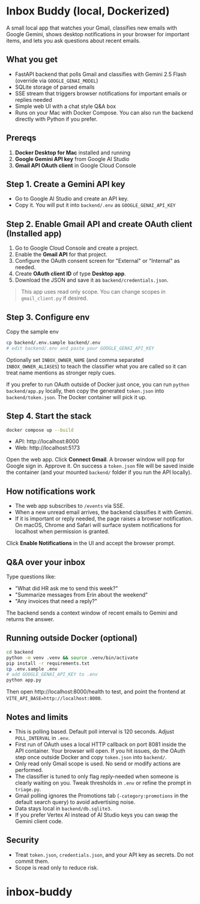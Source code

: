 # Inbox Buddy (local, Dockerized)

A small local app that watches your Gmail, classifies new emails with Google Gemini, shows desktop notifications in your browser for important items, and lets you ask questions about recent emails.

## What you get

- FastAPI backend that polls Gmail and classifies with Gemini 2.5 Flash (override via `GOOGLE_GENAI_MODEL`)
- SQLite storage of parsed emails
- SSE stream that triggers browser notifications for important emails or replies needed
- Simple web UI with a chat style Q&A box
- Runs on your Mac with Docker Compose. You can also run the backend directly with Python if you prefer.

## Prereqs

1. **Docker Desktop for Mac** installed and running
2. **Google Gemini API key** from Google AI Studio
3. **Gmail API OAuth client** in Google Cloud Console

## Step 1. Create a Gemini API key

- Go to Google AI Studio and create an API key.
- Copy it. You will put it into `backend/.env` as `GOOGLE_GENAI_API_KEY`

## Step 2. Enable Gmail API and create OAuth client (Installed app)

1. Go to Google Cloud Console and create a project.
2. Enable the **Gmail API** for that project.
3. Configure the OAuth consent screen for "External" or "Internal" as needed.
4. Create **OAuth client ID** of type **Desktop app**.
5. Download the JSON and save it as `backend/credentials.json`.

> This app uses read only scope. You can change scopes in `gmail_client.py` if desired.

## Step 3. Configure env

Copy the sample env

```bash
cp backend/.env.sample backend/.env
# edit backend/.env and paste your GOOGLE_GENAI_API_KEY
```

Optionally set `INBOX_OWNER_NAME` (and comma separated `INBOX_OWNER_ALIASES`) to teach the classifier what you are called so it can treat name mentions as stronger reply cues.

If you prefer to run OAuth outside of Docker just once, you can run `python backend/app.py` locally, then copy the generated `token.json` into `backend/token.json`. The Docker container will pick it up.

## Step 4. Start the stack

```bash
docker compose up --build
```

- API: http://localhost:8000
- Web: http://localhost:5173

Open the web app. Click **Connect Gmail**. A browser window will pop for Google sign in. Approve it. On success a `token.json` file will be saved inside the container (and your mounted `backend/` folder if you run the API locally).

## How notifications work

- The web app subscribes to `/events` via SSE.
- When a new unread email arrives, the backend classifies it with Gemini.
- If it is important or reply needed, the page raises a browser notification. On macOS, Chrome and Safari will surface system notifications for localhost when permission is granted.

Click **Enable Notifications** in the UI and accept the browser prompt.

## Q&A over your inbox

Type questions like:
- "What did HR ask me to send this week?"
- "Summarize messages from Erin about the weekend"
- "Any invoices that need a reply?"

The backend sends a context window of recent emails to Gemini and returns the answer.

## Running outside Docker (optional)

```bash
cd backend
python -m venv .venv && source .venv/bin/activate
pip install -r requirements.txt
cp .env.sample .env
# add GOOGLE_GENAI_API_KEY to .env
python app.py
```

Then open http://localhost:8000/health to test, and point the frontend at `VITE_API_BASE=http://localhost:8000`.

## Notes and limits

- This is polling based. Default poll interval is 120 seconds. Adjust `POLL_INTERVAL` in `.env`.
- First run of OAuth uses a local HTTP callback on port 8081 inside the API container. Your browser will open. If you hit issues, do the OAuth step once outside Docker and copy `token.json` into `backend/`.
- Only read only Gmail scope is used. No send or modify actions are performed.
- The classifier is tuned to only flag reply-needed when someone is clearly waiting on you. Tweak thresholds in `.env` or refine the prompt in `triage.py`.
- Gmail polling ignores the Promotions tab (`-category:promotions` in the default search query) to avoid advertising noise.
- Data stays local in `backend/db.sqlite3`.
- If you prefer Vertex AI instead of AI Studio keys you can swap the Gemini client code.

## Security

- Treat `token.json`, `credentials.json`, and your API key as secrets. Do not commit them.
- Scope is read only to reduce risk.
# inbox-buddy
